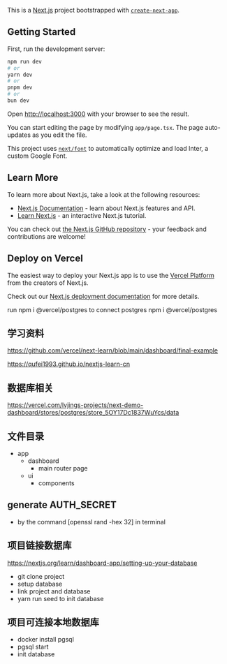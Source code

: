 This is a [Next.js](https://nextjs.org/) project bootstrapped with [`create-next-app`](https://github.com/vercel/next.js/tree/canary/packages/create-next-app).

## Getting Started

First, run the development server:

```bash
npm run dev
# or
yarn dev
# or
pnpm dev
# or
bun dev
```

Open [http://localhost:3000](http://localhost:3000) with your browser to see the result.

You can start editing the page by modifying `app/page.tsx`. The page auto-updates as you edit the file.

This project uses [`next/font`](https://nextjs.org/docs/basic-features/font-optimization) to automatically optimize and load Inter, a custom Google Font.

## Learn More

To learn more about Next.js, take a look at the following resources:

- [Next.js Documentation](https://nextjs.org/docs) - learn about Next.js features and API.
- [Learn Next.js](https://nextjs.org/learn) - an interactive Next.js tutorial.

You can check out [the Next.js GitHub repository](https://github.com/vercel/next.js/) - your feedback and contributions are welcome!

## Deploy on Vercel

The easiest way to deploy your Next.js app is to use the [Vercel Platform](https://vercel.com/new?utm_medium=default-template&filter=next.js&utm_source=create-next-app&utm_campaign=create-next-app-readme) from the creators of Next.js.

Check out our [Next.js deployment documentation](https://nextjs.org/docs/deployment) for more details.

run npm i @vercel/postgres to connect postgres
npm i @vercel/postgres

## 学习资料

https://github.com/vercel/next-learn/blob/main/dashboard/final-example

https://qufei1993.github.io/nextjs-learn-cn

## 数据库相关

https://vercel.com/lvjings-projects/next-demo-dashboard/stores/postgres/store_5OY17Dc1837WuYcs/data

## 文件目录

- app
  - dashboard
    - main router page
  - ui
    - components

## generate AUTH_SECRET

- by the command [openssl rand -hex 32] in terminal

## 项目链接数据库

https://nextjs.org/learn/dashboard-app/setting-up-your-database

- git clone project
- setup database
- link project and database
- yarn run seed to init database

## 项目可连接本地数据库

- docker install pgsql
- pgsql start
- init database
